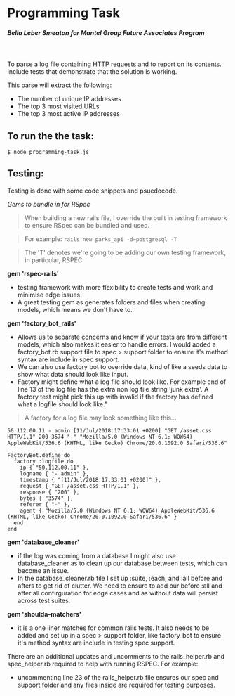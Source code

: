 # Programming Task

##### _Bella Leber Smeaton for Mantel Group Future Associates Program_

<br />

To parse a log file containing HTTP requests and to report on its contents. Include tests that demonstrate that the solution is working.

This parse will extract the following:

- The number of unique IP addresses
- The top 3 most visited URLs
- The top 3 most active IP addresses

## To run the the task:

```
$ node programming-task.js
```

## Testing:

Testing is done with some code snippets and psuedocode.

_Gems to bundle in for RSpec_

> When building a new rails file, I override the built in testing framework to ensure RSpec can be bundled and used.

> For example: `rails new parks_api -d=postgresql -T`

> The 'T' denotes we're going to be adding our own testing framework, in particular, RSPEC.

**gem 'rspec-rails'**

- testing framework with more flexibility to create tests and work and minimise edge issues.
- A great testing gem as generates folders and files when creating models, which means we don't have to.

**gem 'factory_bot_rails'**

- Allows us to separate concerns and know if your tests are from different models, which also makes it easier to handle errors. I would added a factory_bot.rb support file to spec > support folder to ensure it's method syntax are include in spec support.
- We can also use factory bot to override data, kind of like a seeds data to show what data should look like input.
- Factory might define what a log file should look like. For example end of line 13 of the log file has the extra non log file string 'junk extra'. A factory test might pick this up with invalid if the factory has defined what a logfile should look like."

> A factory for a log file may look something like this...

`50.112.00.11 - admin [11/Jul/2018:17:33:01 +0200] "GET /asset.css HTTP/1.1" 200 3574 "-" "Mozilla/5.0 (Windows NT 6.1; WOW64) AppleWebKit/536.6 (KHTML, like Gecko) Chrome/20.0.1092.0 Safari/536.6"`

```
FactoryBot.define do
  factory :logfile do
    ip { "50.112.00.11" },
    logname { "- admin" },
    timestamp { "[11/Jul/2018:17:33:01 +0200]" },
    request { "GET /asset.css HTTP/1.1" },
    response { "200" },
    bytes { "3574" },
    referer { "-" },
    agent { "Mozilla/5.0 (Windows NT 6.1; WOW64) AppleWebKit/536.6 (KHTML, like Gecko) Chrome/20.0.1092.0 Safari/536.6" }
  end
end
```

**gem 'database_cleaner'**

- if the log was coming from a database I might also use database_cleaner as to clean up our database between tests, which can become an issue.
- In the database_cleaner.rb file I set up :suite, :each, and :all before and afters to get rid of clutter. We need to ensure to add our before :all and after:all confirguration for edge cases and as without data will persist across test suites.

**gem 'shoulda-matchers'**

- it is a one liner matches for common rails tests. It also needs to be added and set up in a spec > support folder, like factory_bot to ensure it's method syntax are include in testing spec support.

There are an additional updates and uncomments to the rails_helper.rb and spec_helper.rb required to help with running RSPEC. For example:

- uncommenting line 23 of the rails_helper.rb file ensures our spec and support folder and any files inside are required for testing purposes.
